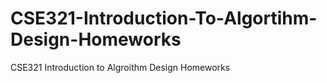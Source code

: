 # CSE321-Introduction-To-Algortihm-Design-Homeworks
 CSE321 Introduction to Algroithm Design Homeworks
